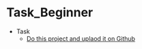# Task_Beginner

- Task
    - [Do this project and uplaod it on Github](https://www.youtube.com/playlist?list=PLDoPjvoNmBAzHSjcR-HnW9tnxyuye8KbF) 
